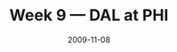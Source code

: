 ---
layout: game
title: Week 9 — DAL at PHI
season: 2009
game_id: 2009_09_DAL_PHI
week: 9
date: 2009-11-08
home_team: PHI
away_team: DAL
final_home: 16
final_away: 20
pbp_url: /assets/data/pbp/2009/2009_09_DAL_PHI.csv.gz
---